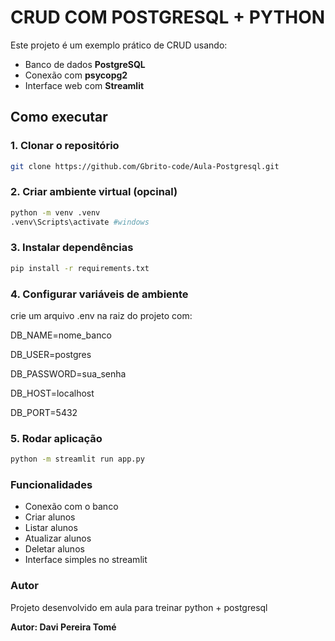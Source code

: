 # CRUD COM POSTGRESQL + PYTHON

Este projeto é um exemplo prático de CRUD usando:
- Banco de dados  **PostgreSQL**
- Conexão com **psycopg2**
- Interface web com **Streamlit**

## Como executar

### 1. Clonar o repositório
```bash
git clone https://github.com/Gbrito-code/Aula-Postgresql.git
```

### 2. Criar ambiente virtual (opcinal)
```bash
python -m venv .venv
.venv\Scripts\activate #windows
```

### 3. Instalar dependências
```bash
pip install -r requirements.txt
```

### 4. Configurar variáveis de ambiente
crie um arquivo .env na raiz do projeto com:

DB_NAME=nome_banco

DB_USER=postgres

DB_PASSWORD=sua_senha

DB_HOST=localhost

DB_PORT=5432

### 5. Rodar aplicação
```bash
python -m streamlit run app.py
```

### Funcionalidades

- Conexão com o banco
- Criar alunos
- Listar alunos
- Atualizar alunos
- Deletar alunos
- Interface simples no streamlit

### Autor
Projeto desenvolvido em aula para treinar python + postgresql

**Autor: Davi Pereira Tomé**
